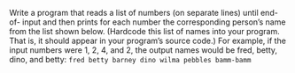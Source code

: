 Write a program that reads a list of numbers (on separate lines) until end-of- input and then prints for each number the corresponding person’s name from the list shown below. (Hardcode this list of names into your program. That is, it should appear in your program’s source code.) For example, if the input numbers were 1, 2, 4, and 2, the output names would be fred, betty, dino, and betty: `fred betty barney dino wilma pebbles bamm-bamm`
